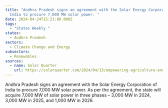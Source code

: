 ```yaml
---
title: "Andhra Pradesh signs an agreement with the Solar Energy Corporation of
  India to procure 7,000 MW solar power. "
date: 2024-04-24T15:21:00.000Z
tags:
  - "States Weekly "
states:
  - Andhra Pradesh
sectors:
  - Climate Change and Energy
subsectors:
  - Renewables
sources:
  - name: Solar Quarter
    url: https://solarquarter.com/2024/04/13/empowering-agriculture-andhra-pradeshs-solar-energy-revolution-procuring-7000-mw-for-sustainable-power/
---
```

Andhra Pradesh signs an agreement with the Solar Energy Corporation of India to procure 7,000 MW solar power. As per the agreement, the state will acquire 7,000 MW of solar power in three phases – 3,000 MW in 2024, 3,000 MW in 2025, and 1,000 MW in 2026.
